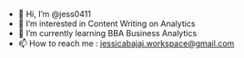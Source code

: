 - 👋 Hi, I’m @jess0411
- 👀 I’m interested in Content Writing on Analytics
- 🌱 I’m currently learning BBA Business Analytics 
- 📫 How to reach me : jessicabajaj.workspace@gmail.com

